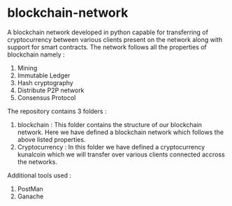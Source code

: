 # blockchain-network
A blockchain network developed in python capable for transferring of cryptocurrency between various clients present on the network along with support for smart contracts.
The network follows all the properties of blockchain namely : 

1. Mining
2. Immutable Ledger
3. Hash cryptography
4. Distribute P2P network
5. Consensus Protocol

The repository contains 3 folders :

1. blockchain : This folder contains the structure of our blockchain network. Here we have defined a blockchain network which follows the above listed properties.
2. Cryptocurrency : In this folder we have defined a cryptocurrency kunalcoin which we will transfer over various clients connected accross the networks.

Additional tools used :
1. PostMan
2. Ganache
